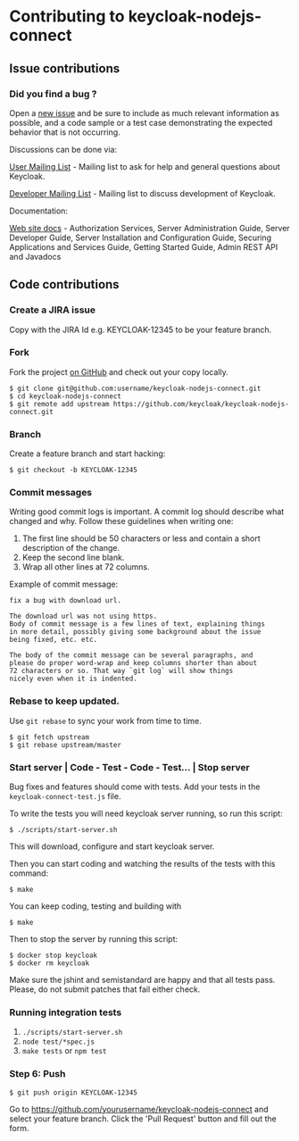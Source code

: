 # Contributing to keycloak-nodejs-connect

## Issue contributions

### Did you find a bug ?

Open a [new issue](https://issues.jboss.org/projects/KEYCLOAK) and be sure to include
as much relevant information as possible, and a code sample or a test case demonstrating
the expected behavior that is not occurring.

Discussions can be done via:

[User Mailing List](https://lists.jboss.org/mailman/listinfo/keycloak-user) - Mailing list to ask for help and general questions about Keycloak.

[Developer Mailing List](https://lists.jboss.org/mailman/listinfo/keycloak-dev) - Mailing list to discuss development of Keycloak.

Documentation:

[Web site docs](http://www.keycloak.org/documentation.html) - Authorization Services, Server Administration Guide, Server Developer Guide,
Server Installation and Configuration Guide, Securing Applications and Services Guide, Getting Started Guide, Admin REST API and Javadocs

## Code contributions

### Create a JIRA issue

Copy with the JIRA Id e.g. KEYCLOAK-12345 to be your feature branch.

### Fork

Fork the project [on GitHub](https://github.com/keycloak/keycloak-nodejs-connect)
and check out your copy locally.

```shell
$ git clone git@github.com:username/keycloak-nodejs-connect.git
$ cd keycloak-nodejs-connect
$ git remote add upstream https://github.com/keycloak/keycloak-nodejs-connect.git
```

### Branch

Create a feature branch and start hacking:

```shell
$ git checkout -b KEYCLOAK-12345
```

### Commit messages

Writing good commit logs is important. A commit log should describe what
changed and why. Follow these guidelines when writing one:

1. The first line should be 50 characters or less and contain a short
   description of the change.
2. Keep the second line blank.
3. Wrap all other lines at 72 columns.

Example of commit message:

```
fix a bug with download url.

The download url was not using https.
Body of commit message is a few lines of text, explaining things
in more detail, possibly giving some background about the issue
being fixed, etc. etc.

The body of the commit message can be several paragraphs, and
please do proper word-wrap and keep columns shorter than about
72 characters or so. That way `git log` will show things
nicely even when it is indented.
```

### Rebase to keep updated.

Use `git rebase` to sync your work from time to time.

```shell
$ git fetch upstream
$ git rebase upstream/master
```

### Start server | Code - Test - Code - Test... | Stop server

Bug fixes and features should come with tests. Add your tests in the
`keycloak-connect-test.js` file.

To write the tests you will need keycloak server running, so run this script:

```shell
$ ./scripts/start-server.sh
```
This will download, configure and start keycloak server.

Then you can start coding and watching the results of the tests with this command:

```shell
$ make
```

You can keep coding, testing and building with

```shell
$ make
```

Then to stop the server by running this script:

```shell
$ docker stop keycloak
$ docker rm keycloak
```

Make sure the jshint and semistandard are happy and that all tests pass. Please, do not submit
patches that fail either check.

### Running integration tests

1. `./scripts/start-server.sh`
2. `node test/*spec.js`
3. `make tests` or `npm test`

### Step 6: Push

```shell
$ git push origin KEYCLOAK-12345
```

Go to https://github.com/yourusername/keycloak-nodejs-connect and select your feature branch.
Click the 'Pull Request' button and fill out the form.
